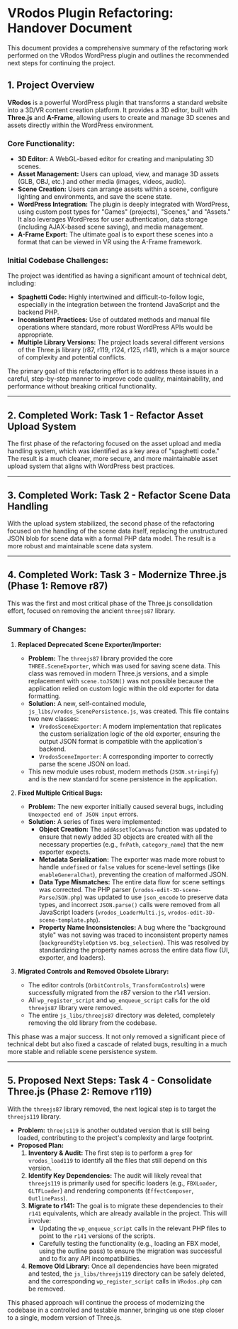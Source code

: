 # VRodos Plugin Refactoring: Handover Document

This document provides a comprehensive summary of the refactoring work performed on the VRodos WordPress plugin and outlines the recommended next steps for continuing the project.

## 1. Project Overview

**VRodos** is a powerful WordPress plugin that transforms a standard website into a 3D/VR content creation platform. It provides a 3D editor, built with **Three.js** and **A-Frame**, allowing users to create and manage 3D scenes and assets directly within the WordPress environment.

### Core Functionality:
- **3D Editor:** A WebGL-based editor for creating and manipulating 3D scenes.
- **Asset Management:** Users can upload, view, and manage 3D assets (GLB, OBJ, etc.) and other media (images, videos, audio).
- **Scene Creation:** Users can arrange assets within a scene, configure lighting and environments, and save the scene state.
- **WordPress Integration:** The plugin is deeply integrated with WordPress, using custom post types for "Games" (projects), "Scenes," and "Assets." It also leverages WordPress for user authentication, data storage (including AJAX-based scene saving), and media management.
- **A-Frame Export:** The ultimate goal is to export these scenes into a format that can be viewed in VR using the A-Frame framework.

### Initial Codebase Challenges:
The project was identified as having a significant amount of technical debt, including:
- **Spaghetti Code:** Highly intertwined and difficult-to-follow logic, especially in the integration between the frontend JavaScript and the backend PHP.
- **Inconsistent Practices:** Use of outdated methods and manual file operations where standard, more robust WordPress APIs would be appropriate.
- **Multiple Library Versions:** The project loads several different versions of the Three.js library (r87, r119, r124, r125, r141), which is a major source of complexity and potential conflicts.

The primary goal of this refactoring effort is to address these issues in a careful, step-by-step manner to improve code quality, maintainability, and performance without breaking critical functionality.

---

## 2. Completed Work: Task 1 - Refactor Asset Upload System

The first phase of the refactoring focused on the asset upload and media handling system, which was identified as a key area of "spaghetti code." The result is a much cleaner, more secure, and more maintainable asset upload system that aligns with WordPress best practices.

---

## 3. Completed Work: Task 2 - Refactor Scene Data Handling

With the upload system stabilized, the second phase of the refactoring focused on the handling of the scene data itself, replacing the unstructured JSON blob for scene data with a formal PHP data model. The result is a more robust and maintainable scene data system.

---

## 4. Completed Work: Task 3 - Modernize Three.js (Phase 1: Remove r87)

This was the first and most critical phase of the Three.js consolidation effort, focused on removing the ancient `threejs87` library.

### Summary of Changes:

1.  **Replaced Deprecated Scene Exporter/Importer:**
    - **Problem:** The `threejs87` library provided the core `THREE.SceneExporter`, which was used for saving scene data. This class was removed in modern Three.js versions, and a simple replacement with `scene.toJSON()` was not possible because the application relied on custom logic within the old exporter for data formatting.
    - **Solution:** A new, self-contained module, `js_libs/vrodos_ScenePersistence.js`, was created. This file contains two new classes:
        - `VrodosSceneExporter`: A modern implementation that replicates the custom serialization logic of the old exporter, ensuring the output JSON format is compatible with the application's backend.
        - `VrodosSceneImporter`: A corresponding importer to correctly parse the scene JSON on load.
    - This new module uses robust, modern methods (`JSON.stringify`) and is the new standard for scene persistence in the application.

2.  **Fixed Multiple Critical Bugs:**
    - **Problem:** The new exporter initially caused several bugs, including `Unexpected end of JSON input` errors.
    - **Solution:** A series of fixes were implemented:
        - **Object Creation:** The `addAssetToCanvas` function was updated to ensure that newly added 3D objects are created with all the necessary properties (e.g., `fnPath`, `category_name`) that the new exporter expects.
        - **Metadata Serialization:** The exporter was made more robust to handle `undefined` or `false` values for scene-level settings (like `enableGeneralChat`), preventing the creation of malformed JSON.
        - **Data Type Mismatches:** The entire data flow for scene settings was corrected. The PHP parser (`vrodos-edit-3D-scene-ParseJSON.php`) was updated to use `json_encode` to preserve data types, and incorrect `JSON.parse()` calls were removed from all JavaScript loaders (`vrodos_LoaderMulti.js`, `vrodos-edit-3D-scene-template.php`).
        - **Property Name Inconsistencies:** A bug where the "background style" was not saving was traced to inconsistent property names (`backgroundStyleOption` vs. `bcg_selection`). This was resolved by standardizing the property names across the entire data flow (UI, exporter, and loaders).

3.  **Migrated Controls and Removed Obsolete Library:**
    - The editor controls (`OrbitControls`, `TransformControls`) were successfully migrated from the r87 version to the r141 version.
    - All `wp_register_script` and `wp_enqueue_script` calls for the old `threejs87` library were removed.
    - The entire `js_libs/threejs87` directory was deleted, completely removing the old library from the codebase.

This phase was a major success. It not only removed a significant piece of technical debt but also fixed a cascade of related bugs, resulting in a much more stable and reliable scene persistence system.

---

## 5. Proposed Next Steps: Task 4 - Consolidate Three.js (Phase 2: Remove r119)

With the `threejs87` library removed, the next logical step is to target the `threejs119` library.

- **Problem:** `threejs119` is another outdated version that is still being loaded, contributing to the project's complexity and large footprint.
- **Proposed Plan:**
    1.  **Inventory & Audit:** The first step is to perform a `grep` for `vrodos_load119` to identify all the files that still depend on this version.
    2.  **Identify Key Dependencies:** The audit will likely reveal that `threejs119` is primarily used for specific loaders (e.g., `FBXLoader`, `GLTFLoader`) and rendering components (`EffectComposer`, `OutlinePass`).
    3.  **Migrate to r141:** The goal is to migrate these dependencies to their `r141` equivalents, which are already available in the project. This will involve:
        - Updating the `wp_enqueue_script` calls in the relevant PHP files to point to the `r141` versions of the scripts.
        - Carefully testing the functionality (e.g., loading an FBX model, using the outline pass) to ensure the migration was successful and to fix any API incompatibilities.
    4.  **Remove Old Library:** Once all dependencies have been migrated and tested, the `js_libs/threejs119` directory can be safely deleted, and the corresponding `wp_register_script` calls in `VRodos.php` can be removed.

This phased approach will continue the process of modernizing the codebase in a controlled and testable manner, bringing us one step closer to a single, modern version of Three.js.
